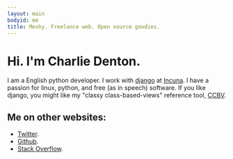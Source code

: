 ```yaml
---
layout: main
bodyid: me
title: Meshy. Freelance web. Open source goodies.
---
```


# Hi. I'm Charlie Denton.

I am a English python developer.
I work with [django](https://www.djangoproject.com) at [Incuna](http://incuna.com/).
I have a passion for linux, python, and free (as in speech) software.
If you like django, you might like my "classy class-based-views" reference tool, [CCBV](http://ccbv.co.uk/).

## Me on other websites:

* [Twitter](http://twitter.com/meshy).
* [Github](http://git.io/meshy).
* [Stack Overflow](http://stackoverflow.com/users/400691/meshy).
